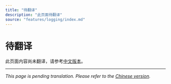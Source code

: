 ```yaml
---
title: "待翻译"
description: "此页面待翻译"
source: "features/logging/index.md"
---
```


# 待翻译

此页面内容尚未翻译，请参考[中文版本](../../zh/features/logging/index.md)。

---

*This page is pending translation. Please refer to the [Chinese version](../../zh/features/logging/index.md).*
